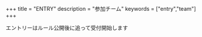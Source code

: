 +++
title = "ENTRY"
description = "参加チーム"
keywords = ["entry","team"]
+++

エントリーはルール公開後に追って受付開始します
<!-- ## 応募要項 -->
<!-- 統一大会HPにて公開しています． -->

<!-- https://kantouharurobo.com/haru/entry -->

<!-- ## 今後の書類公開予定 --> 

<!-- ### エントリーチーム一覧
{{< mdtable class = "simple-table" >}}
| 地域 | チーム名 | 学校名 |
| --- | --- | --- |
|関西|Robohan|大阪大学|
|関西|MOZU|大阪府立大学|
|関西|TomiRobo|富山大学|
|関西|新入社員|京都工芸繊維大学|
{{< /mdtable >}} -->


